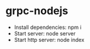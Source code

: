 # grpc-nodejs

- Install dependencies: npm i
- Start server: node server
- Start http server: node index
